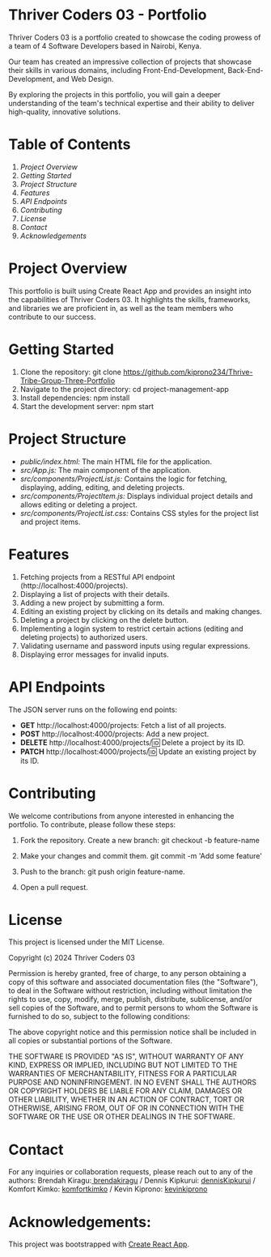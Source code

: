 # Thriver Coders 03 - Portfolio
Thriver Coders 03 is a portfolio created to showcase the coding prowess of a team of 4 Software Developers based in Nairobi, Kenya.

Our team has created an impressive collection of projects that showcase their skills in various domains, including Front-End-Development, Back-End-Development, and Web Design.

By exploring the projects in this portfolio, you will gain a deeper understanding of the team's technical expertise and their ability to deliver high-quality, innovative solutions.

# Table of Contents
1. *Project Overview*  
2. *Getting Started*  
3. *Project Structure*
4. *Features*
5. *API Endpoints*
6. *Contributing*
7. *License*
8. *Contact*
9. *Acknowledgements*

# Project Overview
This portfolio is built using Create React App and provides an insight into the capabilities of Thriver Coders 03. It highlights the skills, frameworks, and libraries we are proficient in, as well as the team members who contribute to our success.

# Getting Started
1. Clone the repository: git clone https://github.com/kiprono234/Thrive-Tribe-Group-Three-Portfolio
2. Navigate to the project directory: cd project-management-app
3. Install dependencies: npm install
4. Start the development server: npm start

# Project Structure

   - *public/index.html:* The main HTML file for the application.
   - *src/App.js:* The main component of the application.
   - *src/components/ProjectList.js:* Contains the logic for fetching, displaying, adding, editing, and deleting projects.
   - *src/components/ProjectItem.js:* Displays individual project details and allows editing or deleting a project.
   - *src/components/ProjectList.css:* Contains CSS styles for the project list and project items.

# Features
   1. Fetching projects from a RESTful API endpoint (http://localhost:4000/projects).
   2. Displaying a list of projects with their details.
   3. Adding a new project by submitting a form.
   4. Editing an existing project by clicking on its details and making changes.
   5. Deleting a project by clicking on the delete button.
   6. Implementing a login system to restrict certain actions (editing and deleting projects) to authorized users.
   7. Validating username and password inputs using regular expressions.
   8. Displaying error messages for invalid inputs.

 # API Endpoints
 The JSON server runs on the following end points:
   - **GET** http://localhost:4000/projects: Fetch a list of all projects.
   - **POST** http://localhost:4000/projects: Add a new project.
   - **DELETE** http://localhost:4000/projects/:id: Delete a project by its ID.
   - **PATCH** http://localhost:4000/projects/:id: Update an existing project by its ID.

# Contributing
We welcome contributions from anyone interested in enhancing the portfolio. To contribute, please follow these steps:

1. Fork the repository.
   Create a new branch: git checkout -b feature-name
   
2. Make your changes and commit them. 
  git commit -m 'Add some feature'

3. Push to the branch: git push origin feature-name.

4. Open a pull request.

# License
This project is licensed under the MIT License.

Copyright (c) 2024 Thriver Coders 03

Permission is hereby granted, free of charge, to any person obtaining a copy
of this software and associated documentation files (the "Software"), to deal
in the Software without restriction, including without limitation the rights
to use, copy, modify, merge, publish, distribute, sublicense, and/or sell
copies of the Software, and to permit persons to whom the Software is
furnished to do so, subject to the following conditions:

The above copyright notice and this permission notice shall be included in all
copies or substantial portions of the Software.

THE SOFTWARE IS PROVIDED "AS IS", WITHOUT WARRANTY OF ANY KIND, EXPRESS OR
IMPLIED, INCLUDING BUT NOT LIMITED TO THE WARRANTIES OF MERCHANTABILITY,
FITNESS FOR A PARTICULAR PURPOSE AND NONINFRINGEMENT. IN NO EVENT SHALL THE
AUTHORS OR COPYRIGHT HOLDERS BE LIABLE FOR ANY CLAIM, DAMAGES OR OTHER
LIABILITY, WHETHER IN AN ACTION OF CONTRACT, TORT OR OTHERWISE, ARISING FROM,
OUT OF OR IN CONNECTION WITH THE SOFTWARE OR THE USE OR OTHER DEALINGS IN THE
SOFTWARE.

# Contact
For any inquiries or collaboration requests, please reach out to any of the authors:
 Brendah Kiragu:[ brendakiragu](https://github.com/BrendahKiragu) /
 Dennis Kipkurui: [dennisKipkurui](https://github.com/) /
 Komfort Kimko: [komfortkimko](https://github.com/the1kimko) /
 Kevin Kiprono: [kevinkiprono](https://github.com/kiprono234)

# Acknowledgements:
This project was bootstrapped with [Create React App](https://github.com/facebook/create-react-app).
